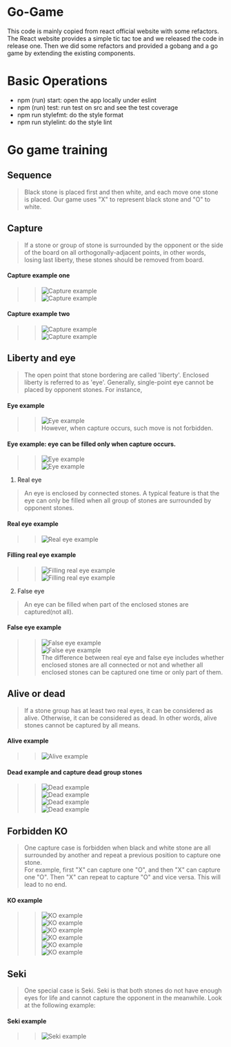 # Go-Game
This code is mainly copied from react official website with some refactors.
The React website provides a simple tic tac toe and we released the code in release one.
Then we did some refactors and provided a gobang and a go game by extending the existing components.

# Basic Operations
- npm (run) start: open the app locally under eslint
- npm (run) test: run test on src and see the test coverage
- npm run stylefmt: do the style format
- npm run stylelint: do the style lint

# Go game training
## Sequence
> Black stone is placed first and then white, and each move one stone is placed. Our game uses "X" to represent black stone and "O" to white.

## Capture
> If a stone or group of stone is surrounded by the opponent or the side of the board on all orthogonally-adjacent points, in other words, losing last liberty, these stones should be removed from board.<br />
#### Capture example one
>> ![Capture example](https://raw.githubusercontent.com/yoyodream2017/Go-Game/master/go-game-training/p1.png)<br />
>> ![Capture example](https://raw.githubusercontent.com/yoyodream2017/Go-Game/master/go-game-training/p2.png)<br />
#### Capture example two
>> ![Capture example](https://raw.githubusercontent.com/yoyodream2017/Go-Game/master/go-game-training/p3.png)<br />
>> ![Capture example](https://raw.githubusercontent.com/yoyodream2017/Go-Game/master/go-game-training/p4.png)

## Liberty and eye 
> The open point that stone bordering are called 'liberty'. Enclosed liberty is referred to as 'eye'. Generally, single-point eye cannot be placed by opponent stones. For instance, <br />
#### Eye example
>> ![Eye example](https://raw.githubusercontent.com/yoyodream2017/Go-Game/master/go-game-training/p5.png)<br />
> However, when capture occurs, such move is not forbidden.<br />
#### Eye example: eye can be filled only when capture occurs.
>> ![Eye example](https://raw.githubusercontent.com/yoyodream2017/Go-Game/master/go-game-training/p6.png)<br />
>> ![Eye example](https://raw.githubusercontent.com/yoyodream2017/Go-Game/master/go-game-training/p7.png)<br />

1. Real eye
> An eye is enclosed by connected stones. A typical feature is that the eye can only be filled when all group of stones are surrounded by opponent stones.<br />
#### Real eye example
>> ![Real eye example](https://raw.githubusercontent.com/yoyodream2017/Go-Game/master/go-game-training/p8.png)<br />
#### Filling real eye example
>> ![Filling real eye example](https://raw.githubusercontent.com/yoyodream2017/Go-Game/master/go-game-training/p9.png)<br />
>> ![Filling real eye example](https://raw.githubusercontent.com/yoyodream2017/Go-Game/master/go-game-training/p10.png)<br />

2. False eye
> An eye can be filled when part of the enclosed stones are captured(not all).<br />
#### False eye example
>> ![False eye example](https://raw.githubusercontent.com/yoyodream2017/Go-Game/master/go-game-training/p6.png)<br />
>> ![False eye example](https://raw.githubusercontent.com/yoyodream2017/Go-Game/master/go-game-training/p7.png)<br />
> The difference between real eye and false eye includes whether enclosed stones are all connected or not and whether all enclosed stones can be captured one time or only part of them. 

## Alive or dead
> If a stone group has at least two real eyes, it can be considered as alive. Otherwise, it can be considered as dead. In other words, alive stones cannot be captured by all means.<br />
#### Alive example<br />
>> ![Alive example](https://raw.githubusercontent.com/yoyodream2017/Go-Game/master/go-game-training/p11.png)<br />
#### Dead example and capture dead group stones
>> ![Dead example](https://raw.githubusercontent.com/yoyodream2017/Go-Game/master/go-game-training/p12.png)<br />
>> ![Dead example](https://raw.githubusercontent.com/yoyodream2017/Go-Game/master/go-game-training/p13.png)<br />
>> ![Dead example](https://raw.githubusercontent.com/yoyodream2017/Go-Game/master/go-game-training/p14.png)<br />
>> ![Dead example](https://raw.githubusercontent.com/yoyodream2017/Go-Game/master/go-game-training/p15.png)

## Forbidden KO
> One capture case is forbidden when black and white stone are all surrounded by another and repeat a previous position to capture one stone.<br />
> For example, first "X" can capture one "O", and then "X" can capture one "O". Then "X" can repeat to capture "O" and vice versa. This will lead to no end.<br />
#### KO example
>> ![KO example](https://raw.githubusercontent.com/yoyodream2017/Go-Game/master/go-game-training/p16.png)<br />
>> ![KO example](https://raw.githubusercontent.com/yoyodream2017/Go-Game/master/go-game-training/p17.png)<br />
>> ![KO example](https://raw.githubusercontent.com/yoyodream2017/Go-Game/master/go-game-training/p18.png)<br />
>> ![KO example](https://raw.githubusercontent.com/yoyodream2017/Go-Game/master/go-game-training/p19.png)<br />
>> ![KO example](https://raw.githubusercontent.com/yoyodream2017/Go-Game/master/go-game-training/p20.png)<br />
>> ![KO example](https://raw.githubusercontent.com/yoyodream2017/Go-Game/master/go-game-training/p21.png)

## Seki
> One special case is Seki. Seki is that both stones do not have enough eyes for life and cannot capture the opponent in the meanwhile. Look at the following example:<br />
#### Seki example
>> ![Seki example](https://raw.githubusercontent.com/yoyodream2017/Go-Game/master/go-game-training/p22.png)
